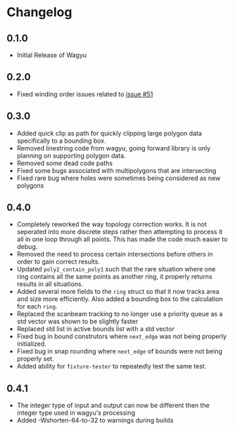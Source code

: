 # Changelog

## 0.1.0 

- Initial Release of Wagyu

## 0.2.0

- Fixed winding order issues related to [issue #51](https://github.com/mapbox/wagyu/issues/51)

## 0.3.0

- Added quick clip as path for quickly clipping large polygon data specifically to a bounding box.
- Removed linestring code from wagyu, going forward library is only planning on supporting polygon data.
- Removed some dead code paths
- Fixed some bugs associated with multipolygons that are intersecting
- Fixed rare bug where holes were sometimes being considered as new polygons

## 0.4.0

- Completely reworked the way topology correction works. It is not seperated into more discrete steps rather then attempting to process it all in one loop through all points. This has made the code much easier to debug.
- Removed the need to process certain intersections before others in order to gain correct results.
- Updated `poly2_contain_poly1` such that the rare situation where one ring contains all the same points as another ring, it properly returns results in all situations.
- Added several more fields to the `ring` struct so that it now tracks area and size more efficiently. Also added a bounding box to the calculation for each `ring`.
- Replaced the scanbeam tracking to no longer use a priority queue as a std vector was shown to be slightly faster
- Replaced std list in active bounds list with a std vector
- Fixed bug in bound construtors where `next_edge` was not being properly initialized. 
- Fixed bug in snap rounding where `next_edge` of bounds were not being properly set.
- Added ability for `fixture-tester` to repeatedly test the same test. 

## 0.4.1

- The integer type of input and output can now be different then the integer type used in wagyu's processing
- Added -Wshorten-64-to-32 to warnings during builds

